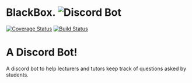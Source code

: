 # BlackBox. ![Discord Bot](https://img.shields.io/badge/Discord-7289DA?style=for-the-badge&logo=discord&logoColor=white)
[![Coverage Status](https://coveralls.io/repos/github/lkharsany/BlackBox/badge.svg?branch=main)](https://coveralls.io/github/lkharsany/BlackBox?branch=main)
[![Build Status](https://travis-ci.com/lkharsany/BlackBox.svg?branch=main)](https://travis-ci.com/lkharsany/BlackBox)


# A Discord Bot!

A discord bot to help lecturers and tutors keep track of questions asked by students.  
